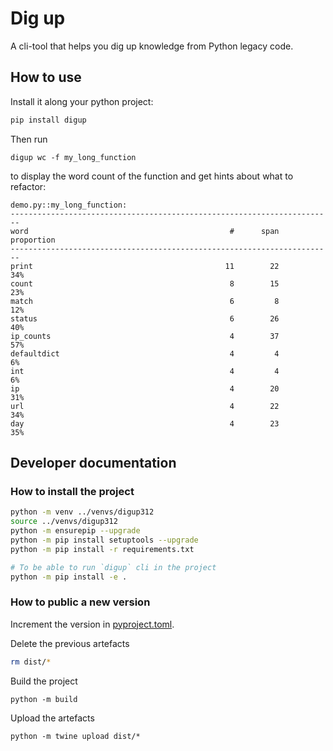 # Dig up 

A cli-tool that helps you dig up knowledge from Python legacy code.

## How to use

Install it along your python project:
```bash
pip install digup
```

Then run
```
digup wc -f my_long_function
```
to display the word count of the function and get hints about what to refactor:
```
demo.py::my_long_function: 
------------------------------------------------------------------------
word                                             #      span  proportion
------------------------------------------------------------------------
print                                           11        22         34%
count                                            8        15         23%
match                                            6         8         12%
status                                           6        26         40%
ip_counts                                        4        37         57%
defaultdict                                      4         4          6%
int                                              4         4          6%
ip                                               4        20         31%
url                                              4        22         34%
day                                              4        23         35%
```

## Developer documentation

### How to install the project

```bash
python -m venv ../venvs/digup312
source ../venvs/digup312
python -m ensurepip --upgrade
python -m pip install setuptools --upgrade
python -m pip install -r requirements.txt

# To be able to run `digup` cli in the project
python -m pip install -e .
```


### How to public a new version

Increment the version in [pyproject.toml](pyproject.toml).

Delete the previous artefacts
```bash
rm dist/*
```

Build the project
```
python -m build
```

Upload the artefacts
```
python -m twine upload dist/*
```